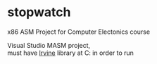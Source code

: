 # stopwatch
x86 ASM Project for Computer Electonics course 


Visual Studio MASM project, \
must have [Irvine](https://asmirvine.com/gettingStartedVS2022/index.htm) library at C: in order to run


